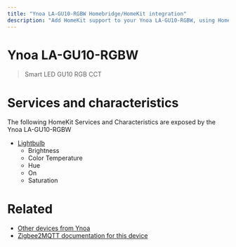 ```yaml
---
title: "Ynoa LA-GU10-RGBW Homebridge/HomeKit integration"
description: "Add HomeKit support to your Ynoa LA-GU10-RGBW, using Homebridge, Zigbee2MQTT and homebridge-z2m."
---
```

<!---
This file has been GENERATED using src/docgen/docgen.ts
DO NOT EDIT THIS FILE MANUALLY!
-->
# Ynoa LA-GU10-RGBW
> Smart LED GU10 RGB CCT


# Services and characteristics
The following HomeKit Services and Characteristics are exposed by
the Ynoa LA-GU10-RGBW

* [Lightbulb](../../light.md)
  * Brightness
  * Color Temperature
  * Hue
  * On
  * Saturation


# Related
* [Other devices from Ynoa](../index.md#ynoa)
* [Zigbee2MQTT documentation for this device](https://www.zigbee2mqtt.io/devices/LA-GU10-RGBW.html)
